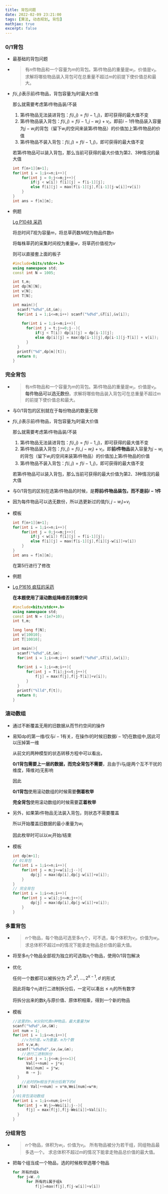 ```yaml
---
title: 背包问题
date: 2022-02-09 23:21:00
tags: [算法, 动态规划, 背包]
mathjax: true
excerpt: false
---
```




### 0/1背包

- 最基础的背包问题

- > 有$n$件物品和一个容量为$m$的背包。第$i$件物品的重量是$w_i$，价值是$v_i$。求解将哪些物品装入背包可在总重量不超过$m$的前提下使价值总和最大。

- $f(i,j)$表示前$i$件物品，背包容量为$j$时最大价值

  那么就需要考虑第$i$件物品装/不装

  1. 第$i$件物品无法装进背包：$f(i,j)=f(i-1,j)$，即可获得的最大值不变
  2. 第$i$件物品装入背包：$f(i,j)=f(i-1,j-w_i)+v_i$，即前$i-1$件物品装入容量为$j-w_i$的背包（留下$w_i$的空间来装第$i$件物品）的价值加上第$i$件物品的价值
  3. 第$i$件物品不装入背包：$f(i,j)=f(i-1,j)$，即可获得的最大值不变

  若第$i$件物品可以装入背包，那么当前可获得的最大价值为第2、3种情况的最大值

  ```cpp
  int f[n+1][m+1];
  for(int i = 1;i<=n;i++){
      for(int j = 0;j<=m;j++){
          if(j < w[i]) f[i][j] = f[i-1][j];
          else f[i][j] = max(f[i-1][j],f[i-1][j-w[i]]+v[i])
      }
  }
  int ans = f[n][m];
  ```

- 例题 

  [Lg P1048 采药](https://www.luogu.com.cn/problem/P1048)

  将总时间$T$视为容量$m$，将总草药数$M$视为物品件数$n$

  将每株草药的采集时间视为重量$w$，将草药价值视为$v$

  则可以直接套上面的板子

  ```cpp
  #include<bits/stdc++.h>
  using namespace std;
  const int N = 1005;
  
  int t,m;
  int dp[N][N];
  int v[N];
  int T[N];
  
  int main(){
  	scanf("%d%d",&t,&m);
  	for(int i = 1;i<=m;i++) scanf("%d%d",&T[i],&v[i]);
  	
      for(int i = 1;i<=m;i++){
  		for(int j = t;j>=0;j--){
  			if(j < T[i]) dp[i][j] = dp[i-1][j];
  			else dp[i][j] = max(dp[i-1][j],dp[i-1][j-T[i]] + v[i]);
  		}
  	}
  	printf("%d",dp[m][t]);
  	return 0;
  }
  ```

### 完全背包

- > 有$n$件物品和一个容量为$m$的背包。第$i$件物品的重量是$w_i$，价值是$v_i$。**每件物品可以选无数份**。求解将哪些物品装入背包可在总重量不超过$m$的前提下使价值总和最大。

- 与0/1背包的区别就在于每份物品的数量无限

- $f(i,j)$表示前$i$件物品，背包容量为$j$时最大价值

  那么就需要考虑第$i$件物品装/不装

  1. 第$i$件物品无法装进背包：$f(i,j)=f(i-1,j)$，即可获得的最大值不变
  2. 第$i$件物品装入背包：$f(i,j)=f(i,j-w_i)+v_i$，即**前$i$件物品**装入容量为$j-w_i$的背包（留下$w_i$的空间来装第$i$件物品）的价值加上第$i$件物品的价值
  3. 第$i$件物品不装入背包：$f(i,j)=f(i-1,j)$，即可获得的最大值不变

  若第$i$件物品可以装入背包，那么当前可获得的最大价值为第2、3种情况的最大值

- 与0/1背包的区别在选第$i$件物品的时候，是**将前$i$件物品装包，而不是前$i-1$件**

- 因为每件物品可以选无数份，所以选更新过的值$f(i,j-w_i)$+$v_i$

- 模板

  ```cpp
  int f[n+1][m+1];
  for(int i = 1;i<=n;i++){
      for(int j = 0;j<=m;j++){
          if(j < w[i]) f[i][j] = f[i-1][j];
          else f[i][j] = max(f[i-1][j],f[i][j-w[i]]+v[i])
      }
  }
  int ans = f[n][m];
  ```

  在第5行进行了修改

- 例题

- [Lg P1616 疯狂的采药](https://www.luogu.com.cn/problem/P1616)

  **在本题使用了滚动数组降维否则爆空间**

  ```cpp
  #include<bits/stdc++.h>
  using namespace std;
  const int N = (1e7+10);
  int t,m;
  
  long long f[N];
  int v[10010];
  int T[10010];
  
  int main(){
  	scanf("%d%d",&t,&m);
  	for(int i = 1;i<=m;i++) scanf("%d%d",&T[i],&v[i]);
      
  	for(int i = 1;i<=m;i++){
  		for(int j = T[i];j<=t;j++){
  			f[j] = max(f[j],f[j-T[i]]+v[i]);
  		}
  	}
  	printf("%lld",f[t]);
  	return 0;
  }
  ```

### 滚动数组

- 通过不断覆盖无用的旧数据从而节约空间的操作

- 易知$\text{dp}$的第一维$i$仅与$i-1$有关，在操作$i$的时候旧数据$i-1$仍在数组中,因此可以压掉第一维

  从前文的两种模型的状态转移方程中可以看出，

  **0/1背包需要上一层的数据，而完全背包不需要**，且由于$i$与$j$是两个互不干扰的维度，降维对$j$无影响

  因此

  **0/1背包**使用滚动数组的时候需要**倒着枚举**

  **完全背包**使用滚动数组的时候需要**正着枚举**

- 另外，如果第$i$件物品无法装入背包，则状态不需要覆盖

  所以开始覆盖旧数据的最小重量为$w_i$

  因此枚举时可以以$w_i$开始/结束

- 模板

  ```cpp
  int dp[m+1];
  // 01背包
  for(int i = 1;i<=n;i++){
      for(int j = m;j>=w[i];j--){
          dp[j] = max(dp[i],dp[j-w[i]]+v[i]);
      }
  }
  // 完全背包
  for(int i = 1;i<=n;i++){
      for(int j = w[i];j<=m;j++){
          dp[j] = max(dp[i],dp[j-w[i]]+v[i]);
      }
  }
  ```

### 多重背包

- > $n$个物品，每个物品可选至多$n_i$个，可不选，每个体积为$v_i$，价值为$w_i$。
  > 求总体积不超过$m$的情况下能拿走物品总价值的最大值。

- 将至多$n_i$个物品全部视为独立的可选取$n_i$个物品，使用0/1背包解决

- 优化

  任何一个数都可以被拆分为 $2^0,2^1,\dots,2^{k-1},d$ 的形式

  因此将每个$n_i$进行二进制拆分后，一定可以凑出$\leq n_i$的所有数字

  将拆分出来的数$k_j$与原价值、原体积相乘，得到一个新的物品

- 模板

  ```cpp
  //这里的n，W分别代表n种物品，最大重量为W
  scanf("%d%d",&n,&W);
  int num = 1;
  for(int i = 1;i<=n;i++){
      //v为价值，w为重量，m为个数
  	int v,w,m;
  	scanf("%d%d%d",&v,&w,&m);
      //进行二进制拆分
  	for(int j = 1;j<=m;j<<=1){
  		Val[++num] = j*v;
  		Wei[num] = j*w;
  		m -= j;
  	}
      //此时的m相当于拆分后剩下的d
  	if(m) Val[++num] = v*m,Wei[num]=w*m;
  }
  //01背包滚动数组
  for(int i = 1;i<=num;i++){
  	for(int j = W;j>=Wei[i];j--){
  		f[j] = max(f[j],f[j-Wei[i]]+Val[i]);
  	}
  }
  ```

### 分组背包

- > $n$个物品，体积为$w_i$，价值为$v_i$。
  > 所有物品被分为若干组，同组物品最多选一个。
  > 求总体积不超过$m$的情况下能拿走物品总价值的最大值。

- 把每个组当成一个物品，选的时候枚举选哪个物品

  ```cpp
  for 所有的组k
  	for j=W..0
  		for 所有的i属于组k
  			f[j]=max(f[j],f[j-w[i]]+v[i])
  ```
